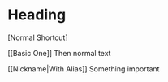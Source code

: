 # Heading

[Normal Shortcut]

[[Basic One]] Then normal text

[[Nickname|With Alias]] Something important
